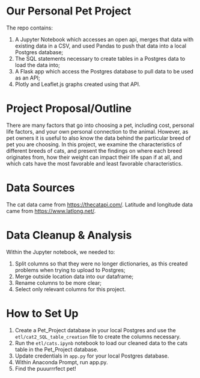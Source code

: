 # Our Personal Pet Project
The repo contains:
1. A Jupyter Notebook which accesses an open api, merges that data with existing data in a CSV, and used Pandas to push that data into a local Postgres database;
2. The SQL statements necessary to create tables in a Postgres data to load the data into;
3. A Flask app which access the Postgres database to pull data to be used as an API;
4. Plotly and Leaflet.js graphs created using that API. 

# Project Proposal/Outline
There are many factors that go into choosing a pet, including cost, personal life factors, and your own personal connection to the animal. However, as pet owners it is useful to also know the data behind the particular breed of pet you are choosing. In this project, we examine the characteristics of different breeds of cats, and present the findings on where each breed originates from, how their weight can impact their life span if at all, and which cats have the most favorable and least favorable characteristics. 

# Data Sources 
The cat data came from https://thecatapi.com/. Latitude and longitude data came from https://www.latlong.net/. 

# Data Cleanup & Analysis 
Within the Jupyter notebook, we needed to:
1. Split columns so that they were no longer dictionaries, as this created problems when trying to upload to Postgres;
2. Merge outside location data into our dataframe; 
3. Rename columns to be more clear; 
4. Select only relevant columns for this project. 

# How to Set Up

1. Create a Pet_Project database in your local Postgres and use the `etl/cat2_SQL_table_creation` file to create the columns necessary. 
2. Run the `etl/cats.ipynb` notebook to load our cleaned data to the cats table in the Pet_Project database. 
3. Update credentials in `app.py` for your local Postgres database.
4. Within Anaconda Prompt, run app.py.
5. Find the puuurrrfect pet!
